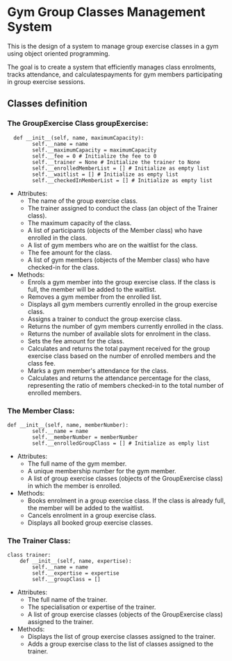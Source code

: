 # Gym Group Classes Management System

This is the design of a system to manage group exercise classes in a gym using object oriented programming.

The goal is to create a system that efficiently manages class enrolments, tracks attendance, and calculatespayments for gym members participating in group exercise sessions. 

## Classes definition

### The GroupExercise Class groupExercise:
```
  def __init__(self, name, maximumCapacity):
        self.__name = name
        self.__maximumCapacity = maximumCapacity
        self.__fee = 0 # Initialize the fee to 0
        self.__trainer = None # Initialize the trainer to None
        self.__enrolledMemberList = [] # Initialize as empty list
        self.__waitlist = [] # Initialize as empty list
        self.__checkedInMemberList = [] # Initialize as empty list
```

  - Attributes:
    - The name of the group exercise class.
    - The trainer assigned to conduct the class (an object of the Trainer class).
    - The maximum capacity of the class.
    - A list of participants (objects of the Member class) who have enrolled in the class.
    - A list of gym members who are on the waitlist for the class.
    - The fee amount for the class.
    - A list of gym members (objects of the Member class) who have checked-in for the class.
  - Methods:
    - Enrols a gym member into the group exercise class. If the class is full, the member will be added to the waitlist.
    - Removes a gym member from the enrolled list.
    - Displays all gym members currently enrolled in the group exercise class.
    - Assigns a trainer to conduct the group exercise class.
    - Returns the number of gym members currently enrolled in the class.
    - Returns the number of available slots for enrolment in the class.
    - Sets the fee amount for the class.
    - Calculates and returns the total payment received for the group exercise class based on the number of enrolled members and the class fee.
    - Marks a gym member's attendance for the class.
    - Calculates and returns the attendance percentage for the class, representing the ratio of members checked-in to the total number of enrolled members.

### The Member Class:
```
def __init__(self, name, memberNumber):
        self.__name = name
        self.__memberNumber = memberNumber
        self.__enrolledGroupClass = [] # Initialize as emply list
```

  - Attributes:
    - The full name of the gym member.
    - A unique membership number for the gym member.
    - A list of group exercise classes (objects of the GroupExercise class) in which the member is enrolled.
  - Methods:
    - Books enrolment in a group exercise class. If the class is already full, the member will be added to the waitlist.
    - Cancels enrolment in a group exercise class.
    - Displays all booked group exercise classes.

 ### The Trainer Class:
```
class trainer:
    def __init__(self, name, expertise):
        self.__name = name
        self.__expertise = expertise
        self.__groupClass = []
```

  - Attributes:
    - The full name of the trainer.
    - The specialisation or expertise of the trainer.
    - A list of group exercise classes (objects of the GroupExercise class) assigned to the trainer.
  - Methods:
    - Displays the list of group exercise classes assigned to the trainer.
    - Adds a group exercise class to the list of classes assigned to the trainer.
